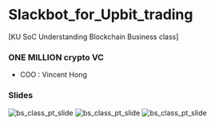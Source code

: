 # Slackbot_for_Upbit_trading
[KU SoC Understanding Blockchain Business class]
### ONE MILLION crypto VC
- COO : Vincent Hong
### Slides
![bs_class_pt_slide](https://github.com/KUSOC-hong/Slackbot_for_Upbit_trading/slides/slide1.PNG)
![bs_class_pt_slide](https://github.com/KUSOC-hong/Slackbot_for_Upbit_trading/slides/slide2.PNG)
![bs_class_pt_slide](https://github.com/KUSOC-hong/Slackbot_for_Upbit_trading/slides/slide3.PNG)
